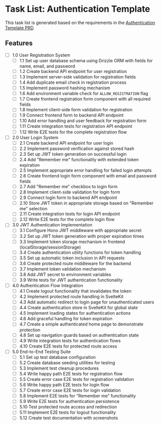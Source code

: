# Task List: Authentication Template

This task list is generated based on the requirements in the [Authentication Template PRD](./prd-auth-template.md).

## Features

- [ ] 1.0 User Registration System
  - [ ] 1.1 Set up user database schema using Drizzle ORM with fields for name, email, and password
  - [ ] 1.2 Create backend API endpoint for user registration
  - [ ] 1.3 Implement server-side validation for registration fields
  - [ ] 1.4 Add duplicate email check in registration process
  - [ ] 1.5 Implement password hashing mechanism
  - [ ] 1.6 Add environment variable check for `ALLOW_REGISTRATION` flag
  - [ ] 1.7 Create frontend registration form component with all required fields
  - [ ] 1.8 Implement client-side form validation for registration
  - [ ] 1.9 Connect frontend form to backend API endpoint
  - [ ] 1.10 Add error handling and user feedback for registration form
  - [ ] 1.11 Create integration tests for registration API endpoint
  - [ ] 1.12 Write E2E tests for the complete registration flow

- [ ] 2.0 User Login System
  - [ ] 2.1 Create backend API endpoint for user login
  - [ ] 2.2 Implement password verification against stored hash
  - [ ] 2.3 Set up JWT token generation on successful login
  - [ ] 2.4 Add "Remember me" functionality with extended token expiration
  - [ ] 2.5 Implement appropriate error handling for failed login attempts
  - [ ] 2.6 Create frontend login form component with email and password fields
  - [ ] 2.7 Add "Remember me" checkbox to login form
  - [ ] 2.8 Implement client-side validation for login form
  - [ ] 2.9 Connect login form to backend API endpoint
  - [ ] 2.10 Store JWT token in appropriate storage based on "Remember me" selection
  - [ ] 2.11 Create integration tests for login API endpoint
  - [ ] 2.12 Write E2E tests for the complete login flow

- [ ] 3.0 JWT Authentication Implementation
  - [ ] 3.1 Configure Hono JWT middleware with appropriate secret
  - [ ] 3.2 Set up JWT token generation with proper expiration times
  - [ ] 3.3 Implement token storage mechanism in frontend (localStorage/sessionStorage)
  - [ ] 3.4 Create authentication utility functions for token handling
  - [ ] 3.5 Set up automatic token inclusion in API requests
  - [ ] 3.6 Create protected route middleware for the backend
  - [ ] 3.7 Implement token validation mechanism
  - [ ] 3.8 Add JWT secret to environment variables
  - [ ] 3.9 Write tests for JWT authentication functionality

- [ ] 4.0 Authentication Flow Integration
  - [ ] 4.1 Create logout functionality that invalidates the token
  - [ ] 4.2 Implement protected route handling in SvelteKit
  - [ ] 4.3 Add automatic redirect to login page for unauthenticated users
  - [ ] 4.4 Create authentication store in SvelteKit for global state
  - [ ] 4.5 Implement loading states for authentication actions
  - [ ] 4.6 Add graceful handling for token expiration
  - [ ] 4.7 Create a simple authenticated home page to demonstrate protection
  - [ ] 4.8 Set up navigation guards based on authentication state
  - [ ] 4.9 Write integration tests for authentication flows
  - [ ] 4.10 Create E2E tests for protected route access

- [ ] 5.0 End-to-End Testing Suite
  - [ ] 5.1 Set up test database configuration
  - [ ] 5.2 Create database seeding utilities for testing
  - [ ] 5.3 Implement test cleanup procedures
  - [ ] 5.4 Write happy path E2E tests for registration flow
  - [ ] 5.5 Create error case E2E tests for registration validation
  - [ ] 5.6 Write happy path E2E tests for login flow
  - [ ] 5.7 Create error case E2E tests for login validation
  - [ ] 5.8 Implement E2E tests for "Remember me" functionality
  - [ ] 5.9 Write E2E tests for authentication persistence
  - [ ] 5.10 Test protected route access and redirection
  - [ ] 5.11 Implement E2E tests for logout functionality
  - [ ] 5.12 Create test documentation with screenshots

